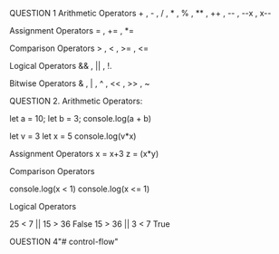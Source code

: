 QUESTION 1
Arithmetic Operators     + , - , / , * , % , ** , ++ , -- , --x , x--

Assignment Operators     = , += , *= 

Comparison Operators     > , < ,  >=  , <= 

Logical Operators        && , || , !. 

Bitwise Operators        & , | , ^ , << , >> , ~



QUESTION 2.
Arithmetic Operators:

let a = 10;
let b = 3;
console.log(a + b)

let v = 3
let x = 5
console.log(v*x)


Assignment Operators 
x = x+3
z = (x*y)


Comparison Operators

console.log(x < 1)
console.log(x <= 1)

Logical Operators 

25 < 7 || 15 > 36  False
15 > 36 || 3 < 7    True

OUESTION 4"# control-flow" 
